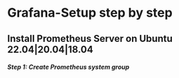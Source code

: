 # Grafana-Setup step by step

## Install Prometheus Server on Ubuntu 22.04|20.04|18.04

##### Step 1: Create Prometheus system group
